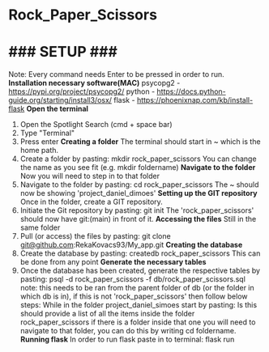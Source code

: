 # Rock_Paper_Scissors


# ### SETUP ### #
Note: Every command needs Enter to be pressed in order to run.
**Installation necessary software(MAC)**
psycopg2 - https://pypi.org/project/psycopg2/
python - https://docs.python-guide.org/starting/install3/osx/
flask - https://phoenixnap.com/kb/install-flask
**Open the terminal**
1. Open the Spotlight Search (cmd + space bar)
2. Type "Terminal"
3. Press enter
**Creating a folder**
The terminal should start in ~ which is the home path.
4. Create a folder by pasting:
mkdir rock_paper_scissors
You can change the name as you see fit (e.g. mkdir foldername)
**Navigate to the folder**
Now you will need to step in to that folder
5. Navigate to the folder by pasting:
cd rock_paper_scissors
The ~ should now be showing 'project_daniel_dimoes'
**Setting up the GIT repository**
Once in the folder, create a GIT repository.
6. Initiate the Git repository by pasting:
git init
The 'rock_paper_scissors' should now have git:(main) in front of it.
**Accessing the files**
Still in the same folder
7. Pull (or access) the files by pasting:
git clone git@github.com:RekaKovacs93/My_app.git
**Creating the database**
8. Create the database by pasting:
    createdb rock_paper_scissors
This can be done from any point
**Generate the necessary tables**
9. Once the database has been created, generate the respective tables by pasting:
psql -d rock_paper_scissors -f db/rock_paper_scissors.sql
note: this needs to be ran from the parent folder of db (or the folder in which db is in), if this is not 'rock_paper_scissors' then follow below steps:
While in the folder project_daniel_simoes start by pasting:
ls
this should provide a list of all the items inside the folder rock_paper_scissors
if there is a folder inside that one you will need to navigate to that folder, you can do this by writing cd foldername.
**Running flask**
In order to run flask paste in to terminal:
flask run
